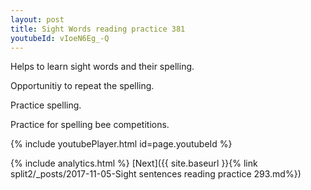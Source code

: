 ```yaml
---
layout: post
title: Sight Words reading practice 381
youtubeId: vIoeN6Eg_-Q
---
```

 
 
Helps to learn sight words and their spelling.

Opportunitiy to repeat the spelling. 

Practice spelling. 
 
Practice for spelling bee competitions. 
 
{% include youtubePlayer.html id=page.youtubeId %}
 
 
{% include analytics.html %} 
[Next]({{ site.baseurl }}{% link  split2/_posts/2017-11-05-Sight sentences reading practice 293.md%})
 
